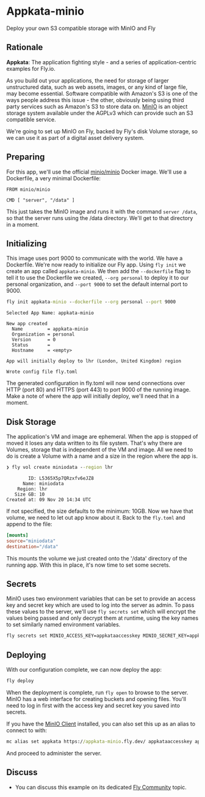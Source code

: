 # Appkata-minio

Deploy your own S3 compatible storage with MinIO and Fly

<!---- cut here --->

## Rationale

**Appkata**: The application fighting style - and a series of application-centric examples for Fly.io.

As you build out your applications, the need for storage of larger unstructured data, such as web assets, images, or any kind of large file, may become essential. Software compatible with Amazon's S3 is one of the ways people address this issue - the other, obviously being using third party services such as Amazon's S3 to store data on. [MinIO](https://min.io/) is an object storage system available under the AGPLv3 which can provide such an S3 compatible service.

We're going to set up MinIO on Fly, backed by Fly's disk Volume storage, so we can use it as part of a digital asset delivery system.

## Preparing

For this app, we'll use the official [minio/minio](https://hub.docker.com/r/minio/minio) Docker image. We'll use a Dockerfile, a very minimal Dockerfile:

```docker
FROM minio/minio

CMD [ "server", "/data" ]
```

This just takes the MinIO image and runs it with the command `server /data`, so that the server runs using the /data directory. We'll get to that directory in a moment.

## Initializing
This image uses port 9000 to communicate with the world. We have a Dockerfile. We're now ready to initialize our Fly app. Using `fly init` we create an app called `appkata-minio`. We then add the `--dockerfile` flag to tell it to use the Dockerfile we created, `--org personal` to deploy it to our personal organization, and `--port 9000` to set the default internal port to 9000.

```cmd
fly init appkata-minio --dockerfile --org personal --port 9000
```
```out
Selected App Name: appkata-minio

New app created
  Name         = appkata-minio
  Organization = personal
  Version      = 0
  Status       =
  Hostname     = <empty>

App will initially deploy to lhr (London, United Kingdom) region

Wrote config file fly.toml
```

The generated configuration in fly.toml will now send connections over HTTP (port 80) and HTTPS (port 443) to port 9000 of the running image. Make a note of where the app will initially deploy, we'll need that in a moment.

## Disk Storage

The application's VM and image are ephemeral. When the app is stopped of moved it loses any data written to its file system. That's why there are Volumes, storage that is independent of the VM and image. All we need to do is create a Volume with a name and a size in the region where the app is. 

```cmd
❯ fly vol create miniodata --region lhr
```
```out
        ID: L5365X5p7QRzxfv6eJZ8
      Name: miniodata
    Region: lhr
   Size GB: 10
Created at: 09 Nov 20 14:34 UTC
```

If not specified, the size defaults to the minimum: 10GB. Now we have that volume, we need to let out app know about it. Back to the `fly.toml` and append to the file:

```toml
[mounts]
source="miniodata"
destination="/data"
```

This mounts the volume we just created onto the '/data' directory of the running app. With this in place, it's now time to set some secrets.

## Secrets

MinIO uses two environment variables that can be set to provide an access key and secret key which are used to log into the server as admin. To pass these values to the server, we'll use `fly secrets set` which will encrypt the values being passed and only decrypt them at runtime, using the key names to set similarly named environment variables.

```cmd
fly secrets set MINIO_ACCESS_KEY=appkataaccesskey MINIO_SECRET_KEY=appkatasecretkey
```

## Deploying

With our configuration complete, we can now deploy the app:

```cmd
fly deploy
```

When the deployment is complete, run `fly open` to browse to the server. MinIO has a web interface for creating buckets and opening files. You'll need to log in first with the access key and secret key you saved into secrets.

If you have the [MinIO Client](https://docs.min.io/docs/minio-client-quickstart-guide.html) installed, you can also set this up as an alias to connect to with:

```cmd
mc alias set appkata https://appkata-minio.fly.dev/ appkataaccesskey appkatasecretkey
```

And proceed to administer the server. 


## Discuss

* You can discuss this example on its dedicated [Fly Community](https://community.fly.io/t/appkata-minio-s3-compatible-storage-with-fly/389) topic.
